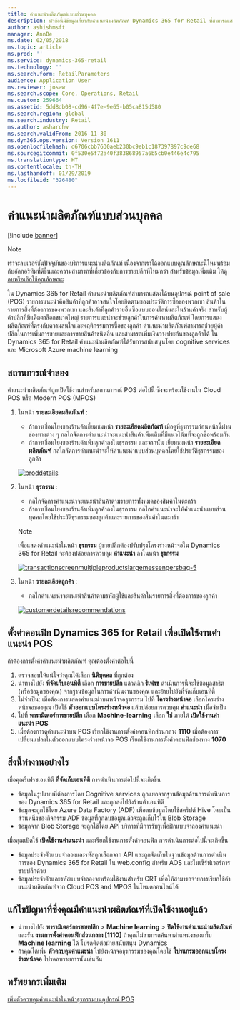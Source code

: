 ```yaml
---
title: คำแนะนำผลิตภัณฑ์แบบส่วนบุคคล
description: หัวข้อนี้มีข้อมูลเกี่ยวกับคำแนะนำผลิตภัณฑ์ Dynamics 365 for Retail ที่สามารถแสดงได้บนอุปกรณ์ point of sale (POS)
author: ashishmsft
manager: AnnBe
ms.date: 02/05/2018
ms.topic: article
ms.prod: ''
ms.service: dynamics-365-retail
ms.technology: ''
ms.search.form: RetailParameters
audience: Application User
ms.reviewer: josaw
ms.search.scope: Core, Operations, Retail
ms.custom: 259664
ms.assetid: 5dd8db08-cd96-4f7e-9e65-b05ca815d580
ms.search.region: global
ms.search.industry: Retail
ms.author: asharchw
ms.search.validFrom: 2016-11-30
ms.dyn365.ops.version: Version 1611
ms.openlocfilehash: d6706cbb7630aeb230bc9eb1c187397897c9de68
ms.sourcegitcommit: 0f530e5f72a40f383868957a6b5cb0e446e4c795
ms.translationtype: HT
ms.contentlocale: th-TH
ms.lasthandoff: 01/29/2019
ms.locfileid: "326480"
---
```

# <a name="personalized-product-recommendations"></a>คำแนะนำผลิตภัณฑ์แบบส่วนบุคคล

[!include [banner](includes/banner.md)]

> [!NOTE]
> เราจะลบเวอร์ชันปัจจุบันของบริการแนะนำผลิตภัณฑ์ เนื่องจากเราได้ออกแบบคุณลักษณะนี้ใหม่พร้อมกับอัลกอริทึมที่ดีขึ้นและความสามารถที่เกี่ยวข้องกับการขายปลีกที่ใหม่กว่า สำหรับข้อมูลเพิ่มเติม ให้ดู [ลบหรือเลิกใช้คุณลักษณะ](../dev-itpro/migration-upgrade/deprecated-features.md)

ใน Dynamics 365 for Retail คำแนะนำผลิตภัณฑ์สามารถแสดงได้บนอุปกรณ์ point of sale (POS) รายการแนะนำคือสินค้าที่ลูกค้าอาจสนใจโดยยึดตามของประวัติการซื้อของพวกเขา สินค้าในรายการสิ่งที่ต้องการของพวกเขา และสินค้าที่ลูกค้ารายอื่นซื้อแบบออนไลน์และในร้านค้าจริง สำหรับผู้ค้าปลีกที่มีแค็ตตาล็อกขนาดใหญ่ รายการแนะนำจะช่วยลูกค้าในการค้นหาผลิตภัณฑ์ โดยการแสดงผลิตภัณฑ์ที่ตรงกับความสนใจและพฤติกรรมการซื้อของลูกค้า คำแนะนำผลิตภัณฑ์สามารถช่วยผู้ค้าปลีกในการเพิ่มการขายและการขายสินค้าชนิดอื่น และสามารถเพิ่มเงินวางประกันของลูกค้าได้ ใน Dynamics 365 for Retail คำแนะนำผลิตภัณฑ์ได้รับการสนับสนุนโดย cognitive services และ Microsoft Azure machine learning

## <a name="scenarios"></a>สถานการณ์จำลอง

คำแนะนำผลิตภัณฑ์ถูกเปิดใช้งานสำหรับสถานการณ์ POS ต่อไปนี้ ซึ่งจะพร้อมใช้งานใน Cloud POS หรือ Modern POS (MPOS)

1. ในหน้า **รายละเอียดผลิตภัณฑ์** :

    - ถ้าการเชื่อมโยงของร้านค้าเยี่ยมชมหน้า **รายละเอียดผลิตภัณฑ์** เมื่อดูที่ธุรกรรมก่อนหน้านี้ผ่านช่องทางต่าง ๆ กลไกจัดการคำแนะนำจะแนะนำสินค้าเพิ่มเติมที่มีแนวโน้มที่จะถูกซื้อพร้อมกัน
    - ถ้าการเชื่อมโยงของร้านค้าเพิ่มลูกค้าลงในธุรกรรม และจากนั้น เยี่ยมชมหน้า **รายละเอียดผลิตภัณฑ์** กลไกจัดการคำแนะนำจะให้คำแนะนำแบบส่วนบุคคลโดยใช้ประวัติธุรกรรมของลูกค้า

    [![proddetails](./media/proddetails.png)](./media/proddetails.png)

2. ในหน้า **ธุรกรรม** :

    - กลไกจัดการคำแนะนำจะแนะนำสินค้าตามรายการทั้งหมดของสินค้าในตะกร้า
    - ถ้าการเชื่อมโยงของร้านค้าเพิ่มลูกค้าลงในธุรกรรม กลไกคำแนะนำจะให้คำแนะนำแบบส่วนบุคคลโดยใช้ประวัติธุรกรรมของลูกค้าและรายการของสินค้าในตะกร้า

    > [!NOTE]
    > เพื่อแสดงคำแนะนำในหน้า **ธุรกรรม** ผู้ขายปลีกต้องปรับปรุงโครงร่างหน้าจอใน Dynamics 365 for Retail จะต้องปล่อยการควบคุม **คำแนะนำ** ลงในหน้า **ธุรกรรม**

    [![transactionscreenmultipleproductslargemessengersbag-5](./media/transactionscreenmultipleproductslargemessengersbag-5.jpg)](./media/transactionscreenmultipleproductslargemessengersbag-5.jpg)

3. ในหน้า **รายละเอียดลูกค้า** :

    - กลไกคำแนะนำจะแนะนำสินค้าตามรหัสผู้ใช้และสินค้าในรายการสิ่งที่ต้องการของลูกค้า

    [![customerdetailsrecommendations](./media/customerdetailsrecommendations.png)](./media/customerdetailsrecommendations.png)

## <a name="configure-dynamics-365-for-retail-to-enable-pos-recommendations"></a>ตั้งค่าคอนฟิก Dynamics 365 for Retail เพื่อเปิดใช้งานคำแนะนำ POS

ถ้าต้องการตั้งค่าคำแนะนำผลิตภัณฑ์ คุณต้องตั้งค่าต่อไปนี้

1. ตรวจสอบให้แน่ใจว่าคุณได้เลือก **นิติบุคคล** ที่ถูกต้อง
2. นำทางไปยัง **ที่จัดเก็บเอนทิตี้** เลือก **การขายปลีก** แล้วคลิก **รีเฟรช** ดำเนินการนี้จะใช้ข้อมูลสาธิต (หรือข้อมูลของคุณ) จากฐานข้อมูลในการดำเนินงานของคุณ และย้ายไปยังที่จัดเก็บเอนทิตี้
3. ไม่จำเป็น: เมื่อต้องการแสดงคำแนะนำบนหน้าจอธุรกรรม ไปที่ **โครงร่างหน้าจอ** เลือกโครงร่างหน้าจอของคุณ เปิดใช้ **ตัวออกแบบโครงร่างหน้าจอ** แล้วปล่อยการควบคุม **คำแนะนำ** เมื่อจำเป็น
4. ไปที่ **พารามิเตอร์การขายปลีก** เลือก **Machine-learning** เลือก **ใช่** ภายใต้ **เปิดใช้งานคำแนะนำ POS**
5. เมื่อต้องการดูคำแนะนำบน POS เรียกใช้งานการตั้งค่าคอนฟิกส่วนกลาง **1110** เมื่อต้องการเปลี่ยนแปลงในตัวออกแบบโครงร่างหน้าจอ POS เรียกใช้งานการตั้งค่าคอนฟิกช่องทาง **1070**

## <a name="how-does-it-work"></a>สิ่งนี้ทำงานอย่างไร

เมื่อคุณรีเฟรชเอนทิตี **ที่จัดเก็บเอนทิตี** การดำเนินการต่อไปนี้จะเกิดขึ้น

- ข้อมูลในรูปแบบที่ต้องการโดย Cognitive services ถูกแยกจากฐานข้อมูลด้านการดำเนินการของ Dynamics 365 for Retail และถูกส่งไปยังร้านค้าเอนทิตี
- ข้อมูลจะถูกใช้โดย Azure Data Factory (ADF) เพื่อลบข้อมูลโดยใช้สคริปต์ Hive โดยเป็นส่วนหนึ่งของกิจกรรม ADF ข้อมูลที่ถูกลบข้อมูลแล้วจะถูกเก็บไว้ใน Blob Storage
- ข้อมูลจาก Blob Storage จะถูกใช้โดย API บริการที่มีการรับรู้เพื่อฝึกแบบจำลองคำแนะนำ

เมื่อคุณเปิดใช้ **เปิดใช้งานคำแนะนำ** และเรียกใช้งานการตั้งค่าคอนฟิก การดำเนินการต่อไปนี้จะเกิดขึ้น

- ข้อมูลประจำตัวแบบจำลองและรหัสถูกเลือกจาก API และถูกจัดเก็บในฐานข้อมูลด้านการดำเนินการของ Dynamics 365 for Retail ใน web.config สำหรับ AOS และในเซิร์ฟเวอร์การขายปลีกด้วย
- ข้อมูลประจำตัวและรหัสแบบจำลองจะพร้อมใช้งานสำหรับ CRT เพื่อให้สามารถจ่ายการเรียกใช้คำแนะนำผลิตภัณฑ์จาก Cloud POS and MPOS ในโหมดออนไลน์ได้

## <a name="troubleshoot-issues-where-you-have-product-recommendations-already-enabled"></a>แก้ไขปัญหาที่ซึ่งคุณมีคำแนะนำผลิตภัณฑ์ที่เปิดใช้งานอยู่แล้ว

- นำทางไปยัง **พารามิเตอร์การขายปลีก** \> **Machine learning** \> **ปิดใช้งานคำแนะนำผลิตภัณฑ์** และรัน **งานการตั้งค่าคอนฟิกส่วนกลาง \[1110\]** ถ้าคุณไม่สามารถค้นหาตำแหน่งของแท็บ **Machine learning** ได้ โปรดติดต่อฝ่ายสนับสนุน Dynamics
- ถ้าคุณได้เพิ่ม **ตัวควบคุมคำแนะนำ** ไปยังหน้าจอธุรกรรมของคุณโดยใช้ **โปรแกรมออกแบบโครงร่างหน้าจอ** โปรดลบรายการนั้นเช่นกัน

## <a name="additional-resources"></a>ทรัพยากรเพิ่มเติม

[เพิ่มตัวควบคุมคำแนะนำในหน้าธุรกรรมบนอุปกรณ์ POS](add-recommendations-control-pos-screen.md)

